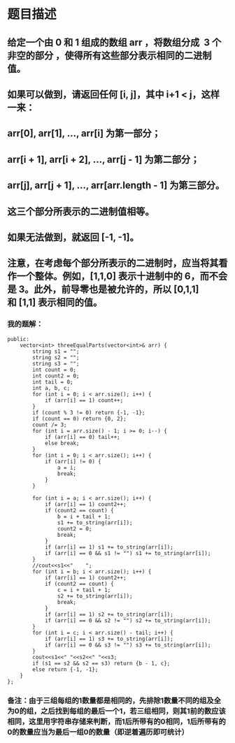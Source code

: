 # 题目描述
## 给定一个由 0 和 1 组成的数组 arr ，将数组分成  3 个非空的部分 ，使得所有这些部分表示相同的二进制值。
## 如果可以做到，请返回任何 [i, j]，其中 i+1 < j，这样一来：
## arr[0], arr[1], ..., arr[i] 为第一部分；
## arr[i + 1], arr[i + 2], ..., arr[j - 1] 为第二部分；
## arr[j], arr[j + 1], ..., arr[arr.length - 1] 为第三部分。
## 这三个部分所表示的二进制值相等。
## 如果无法做到，就返回 [-1, -1]。
## 注意，在考虑每个部分所表示的二进制时，应当将其看作一个整体。例如，[1,1,0] 表示十进制中的 6，而不会是 3。此外，前导零也是被允许的，所以 [0,1,1] 和 [1,1] 表示相同的值。
### 我的题解：
```class Solution {
public:
    vector<int> threeEqualParts(vector<int>& arr) {
        string s1 = "";
        string s2 = "";
        string s3 = "";
        int count = 0;
        int count2 = 0;
        int tail = 0;
        int a, b, c;
        for (int i = 0; i < arr.size(); i++) {
            if (arr[i] == 1) count++;            
        }
        if (count % 3 != 0) return {-1, -1};
        if (count == 0) return {0, 2};
        count /= 3;
        for (int i = arr.size() - 1; i >= 0; i--) {
            if (arr[i] == 0) tail++;
            else break;
        }
        for (int i = 0; i < arr.size(); i++) {
            if (arr[i] != 0) {
                a = i;
                break;
            } 
        }
        
        for (int i = a; i < arr.size(); i++) {
            if (arr[i] == 1) count2++;
            if (count2 == count) {
                b = i + tail + 1;
                s1 += to_string(arr[i]);
                count2 = 0;
                break;
            }
            if (arr[i] == 1) s1 += to_string(arr[i]);
            if (arr[i] == 0 && s1 != "") s1 += to_string(arr[i]);
        }
        //cout<<s1<<"    ";
        for (int i = b; i < arr.size(); i++) {
            if (arr[i] == 1) count2++;
            if (count2 == count) {
                c = i + tail + 1;
                s2 += to_string(arr[i]);
                break;
            }
            if (arr[i] == 1) s2 += to_string(arr[i]);
            if (arr[i] == 0 && s2 != "") s2 += to_string(arr[i]);
        }
        for (int i = c; i < arr.size() - tail; i++) {
            if (arr[i] == 1) s3 += to_string(arr[i]);
            if (arr[i] == 0 && s3 != "") s3 += to_string(arr[i]);
        }
        cout<<s1<<" "<<s2<<" "<<s3;           
        if (s1 == s2 && s2 == s3) return {b - 1, c};
        else return {-1, -1};
    }
};
```
### **备注**：由于三组每组的1数量都是相同的，先排除1数量不同的组及全为0的组，之后找到每组的最后一个1，若三组相同，则其1前的数应该相同，这里用字符串存储来判断，而1后所带有的0相同，1后所带有的0的数量应当为最后一组0的数量（即逆着遍历即可统计）